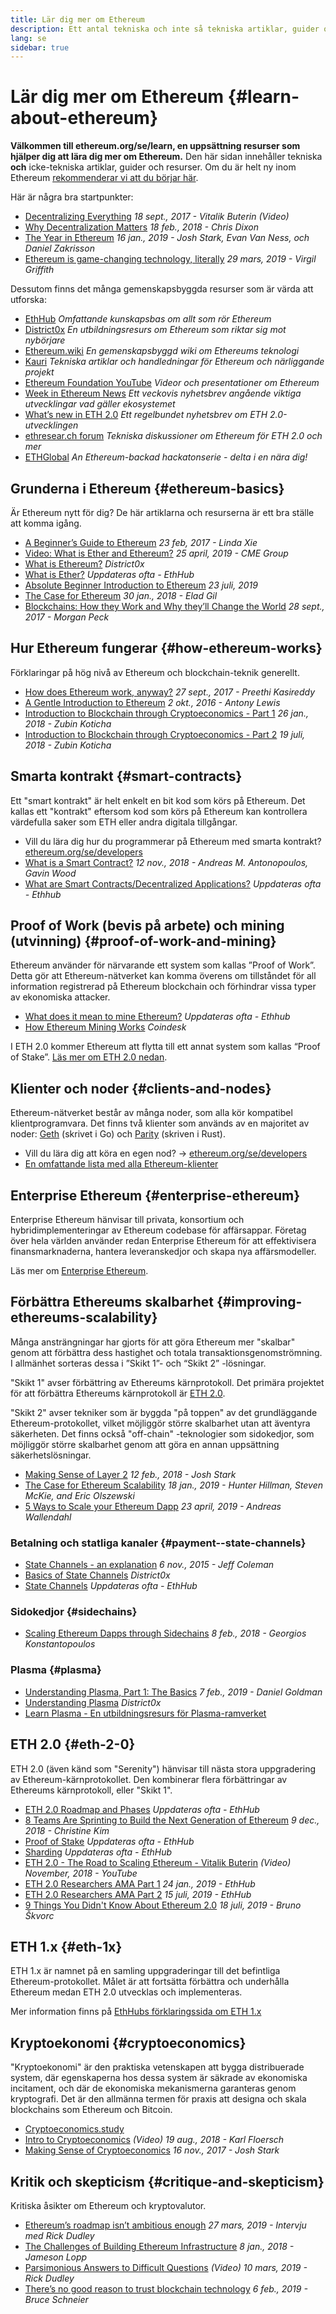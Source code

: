 ```yaml
---
title: Lär dig mer om Ethereum
description: Ett antal tekniska och inte så tekniska artiklar, guider och resurser för att lära dig om Ethereum.
lang: se
sidebar: true
---
```


# Lär dig mer om Ethereum {#learn-about-ethereum}

**Välkommen till ethereum.org/se/learn, en uppsättning resurser som hjälper dig att lära dig mer om Ethereum.** Den här sidan innehåller tekniska **och** icke-tekniska artiklar, guider och resurser. Om du är helt ny inom Ethereum [rekommenderar vi att du börjar här](/se/what-is-ethereum/).

Här är några bra startpunkter:

- [Decentralizing Everything](https://www.youtube.com/watch?v=WSN5BaCzsbo&feature=youtu.be) _18 sept., 2017 - Vitalik Buterin (Video)_
- [Why Decentralization Matters](https://medium.com/s/story/why-decentralization-matters-5e3f79f7638e) _18 feb., 2018 - Chris Dixon_
- [The Year in Ethereum](https://medium.com/@jjmstark/the-year-in-ethereum-87a17d6f8276) _16 jan., 2019 - Josh Stark, Evan Van Ness, och Daniel Zakrisson_
- [Ethereum is game-changing technology, literally](https://medium.com/@virgilgr/ethereum-is-game-changing-technology-literally-d67e01a01cf8) _29 mars, 2019 - Virgil Griffith_

Dessutom finns det många gemenskapsbyggda resurser som är värda att utforska:

- [EthHub](https://docs.ethhub.io) _Omfattande kunskapsbas om allt som rör Ethereum_
- [District0x](https://education.district0x.io/general-topics/understanding-ethereum/) _En utbildningsresurs om Ethereum som riktar sig mot nybörjare_
- [Ethereum.wiki](https://ethereum.wiki) _En gemenskapsbyggd wiki om Ethereums teknologi_
- [Kauri](https://kauri.io) _Tekniska artiklar och handledningar för Ethereum och närliggande projekt_
- [Ethereum Foundation YouTube](https://www.youtube.com/channel/UCNOfzGXD_C9YMYmnefmPH0g) _Videor och presentationer om Ethereum_
- [Week in Ethereum News](https://weekinethereumnews.com/) _Ett veckovis nyhetsbrev angående viktiga utvecklingar vad gäller ekosystemet_
- [What’s new in ETH 2.0](https://notes.ethereum.org/c/Sk8Zs--CQ) _Ett regelbundet nyhetsbrev om ETH 2.0-utvecklingen_
- [ethresear.ch forum](https://ethresear.ch/) _Tekniska diskussioner om Ethereum för ETH 2.0 och mer_
- [ETHGlobal](https://ethglobal.co) _An Ethereum-backad hackatonserie - delta i en nära dig!_

## Grunderna i Ethereum {#ethereum-basics}

Är Ethereum nytt för dig? De här artiklarna och resurserna är ett bra ställe att komma igång.

- [A Beginner’s Guide to Ethereum](https://blog.coinbase.com/a-beginners-guide-to-ethereum-46dd486ceecf) _23 feb, 2017 - Linda Xie_
- [Video: What is Ether and Ethereum?](https://www.youtube.com/watch?v=fjnovGRQrRE) _25 april, 2019 - CME Group_
- [What is Ethereum?](https://education.district0x.io/general-topics/understanding-ethereum/what-is-ethereum/) _District0x_
- [What is Ether?](https://docs.ethhub.io/ethereum-basics/what-is-ether/) _Uppdateras ofta - EthHub_
- [Absolute Beginner Introduction to Ethereum](https://www.mewtopia.com/absolute-beginners-guide/) _23 juli, 2019_
- [The Case for Ethereum](http://blog.eladgil.com/2018/01/the-case-for-ethereum.html) _30 jan., 2018 - Elad Gil_
- [Blockchains: How they Work and Why they’ll Change the World](https://spectrum.ieee.org/computing/networks/blockchains-how-they-work-and-why-theyll-change-the-world) _28 sept., 2017 - Morgan Peck_

## Hur Ethereum fungerar {#how-ethereum-works}

Förklaringar på hög nivå av Ethereum och blockchain-teknik generellt.

- [How does Ethereum work, anyway?](https://medium.com/@preethikasireddy/how-does-ethereum-work-anyway-22d1df506369) _27 sept., 2017 - Preethi Kasireddy_
- [A Gentle Introduction to Ethereum](https://bitsonblocks.net/2016/10/02/gentle-introduction-ethereum/) _2 okt., 2016 - Antony Lewis_
- [Introduction to Blockchain through Cryptoeconomics - Part 1](https://medium.com/blockchain-at-berkeley/introduction-to-blockchain-through-cryptoeconomics-part-1-bitcoin-369f245067f9) _26 jan., 2018 - Zubin Koticha_
- [Introduction to Blockchain through Cryptoeconomics - Part 2](https://medium.com/mechanism-labs/introduction-to-bitcoin-through-cryptoeconomics-part-2-proof-of-work-and-nakamoto-consensus-1252f6a6c012) _19 juli, 2018 - Zubin Koticha_

## Smarta kontrakt {#smart-contracts}

Ett "smart kontrakt" är helt enkelt en bit kod som körs på Ethereum. Det kallas ett "kontrakt" eftersom kod som körs på Ethereum kan kontrollera värdefulla saker som ETH eller andra digitala tillgångar.

- Vill du lära dig hur du programmerar på Ethereum med smarta kontrakt? [ethereum.org/se/developers](/se/developers/)
- [What is a Smart Contract?](https://github.com/ethereumbook/ethereumbook/blob/develop/07smart-contracts-solidity.asciidoc#what-is-a-smart-contract) _12 nov., 2018 - Andreas M. Antonopoulos, Gavin Wood_
- [What are Smart Contracts/Decentralized Applications?](https://docs.ethhub.io/ethereum-basics/what-is-ethereum/#what-are-smart-contracts-and-decentralized-applications) _Uppdateras ofta - Ethhub_

## Proof of Work (bevis på arbete) och mining (utvinning) {#proof-of-work-and-mining}

Ethereum använder för närvarande ett system som kallas ”Proof of Work”. Detta gör att Ethereum-nätverket kan komma överens om tillståndet för all information registrerad på Ethereum blockchain och förhindrar vissa typer av ekonomiska attacker.

- [What does it mean to mine Ethereum?](https://docs.ethhub.io/using-ethereum/mining/) _Uppdateras ofta - Ethhub_
- [How Ethereum Mining Works](https://www.coindesk.com/information/ethereum-mining-works) _Coindesk_

I ETH 2.0 kommer Ethereum att flytta till ett annat system som kallas “Proof of Stake”. [Läs mer om ETH 2.0 nedan](./#eth-2-0).

## Klienter och noder {#clients-and-nodes}

Ethereum-nätverket består av många noder, som alla kör kompatibel klientprogramvara. Det finns två klienter som används av en majoritet av noder: [Geth](https://geth.ethereum.org/) (skrivet i Go) och [Parity](https://www.parity.io/ethereum/) (skriven i Rust).

- Vill du lära dig att köra en egen nod? → [ethereum.org/se/developers](/se/developers/#clients--running-your-own-node/)
- [En omfattande lista med alla Ethereum-klienter](https://github.com/ConsenSys/ethereum-developer-tools-list#ethereum-clients)

## Enterprise Ethereum {#enterprise-ethereum}

Enterprise Ethereum hänvisar till privata, konsortium och hybridimplementeringar av Ethereum codebase för affärsappar. Företag över hela världen använder redan Enterprise Ethereum för att effektivisera finansmarknaderna, hantera leveranskedjor och skapa nya affärsmodeller.

Läs mer om [Enterprise Ethereum](/se/enterprise/).

## Förbättra Ethereums skalbarhet {#improving-ethereums-scalability}

Många ansträngningar har gjorts för att göra Ethereum mer "skalbar" genom att förbättra dess hastighet och totala transaktionsgenomströmning. I allmänhet sorteras dessa i ”Skikt 1”- och “Skikt 2” -lösningar.

"Skikt 1" avser förbättring av Ethereums kärnprotokoll. Det primära projektet för att förbättra Ethereums kärnprotokoll är [ETH 2.0](./#eth-2-0).

"Skikt 2" avser tekniker som är byggda "på toppen" av det grundläggande Ethereum-protokollet, vilket möjliggör större skalbarhet utan att äventyra säkerheten. Det finns också "off-chain" -teknologier som sidokedjor, som möjliggör större skalbarhet genom att göra en annan uppsättning säkerhetslösningar.

- [Making Sense of Layer 2](https://medium.com/l4-media/making-sense-of-ethereums-layer-2-scaling-solutions-state-channels-plasma-and-truebit-22cb40dcc2f4) _12 feb., 2018 - Josh Stark_
- [The Case for Ethereum Scalability](https://medium.com/connext/the-case-for-ethereum-scalability-d2a8035f880f) _18 jan., 2019 - Hunter Hillman, Steven McKie, and Eric Olszewski_
- [5 Ways to Scale your Ethereum Dapp](https://kauri.io/article/7ccaaa2fe7f344d5bf53807cb5c01530) _23 april, 2019 - Andreas Wallendahl_

### Betalning och statliga kanaler {#payment--state-channels}

- [State Channels - an explanation](https://www.jeffcoleman.ca/state-channels/) _6 nov., 2015 - Jeff Coleman_
- [Basics of State Channels](https://education.district0x.io/general-topics/understanding-ethereum/basics-state-channels/) _District0x_
- [State Channels](https://docs.ethhub.io/ethereum-roadmap/layer-2-scaling/state-channels/) _Uppdateras ofta - EthHub_

### Sidokedjor {#sidechains}

- [Scaling Ethereum Dapps through Sidechains](https://medium.com/loom-network/dappchains-scaling-ethereum-dapps-through-sidechains-f99e51fff447) _8 feb., 2018 - Georgios Konstantopoulos_

### Plasma {#plasma}

- [Understanding Plasma, Part 1: The Basics](https://www.theblockcrypto.com/2019/02/07/understanding-plasma-part-1-the-basics/) _7 feb., 2019 - Daniel Goldman_
- [Understanding Plasma](https://education.district0x.io/general-topics/understanding-ethereum/understanding-plasma/) _District0x_
- [Learn Plasma - En utbildningsresurs för Plasma-ramverket](https://www.learnplasma.org/en/)

## ETH 2.0 {#eth-2-0}

ETH 2.0 (även känd som "Serenity") hänvisar till nästa stora uppgradering av Ethereum-kärnprotokollet. Den kombinerar flera förbättringar av Ethereums kärnprotokoll, eller "Skikt 1".

- [ETH 2.0 Roadmap and Phases](https://docs.ethhub.io/ethereum-roadmap/ethereum-2.0/eth-2.0-phases/) _Uppdateras ofta - EthHub_
- [8 Teams Are Sprinting to Build the Next Generation of Ethereum](https://www.coindesk.com/next-gen-buidlers-the-8-teams-working-on-ethereum-2-0) _9 dec., 2018 - Christine Kim_
- [Proof of Stake](https://docs.ethhub.io/ethereum-roadmap/ethereum-2.0/proof-of-stake/) _Uppdateras ofta - EthHub_
- [Sharding](https://docs.ethhub.io/ethereum-roadmap/ethereum-2.0/sharding/) _Uppdateras ofta - EthHub_
- [ETH 2.0 - The Road to Scaling Ethereum - Vitalik Buterin](https://youtu.be/kCVpDrlVesA) _(Video) November, 2018 - YouTube_
- [ETH 2.0 Researchers AMA Part 1](https://docs.ethhub.io/other/ethereum-2.0-ama/#part-1) _24 jan., 2019 - EthHub_
- [ETH 2.0 Researchers AMA Part 2](https://docs.ethhub.io/other/ethereum-2.0-ama/#part-2) _15 juli, 2019 - EthHub_
- [9 Things You Didn't Know About Ethereum 2.0](https://our.status.im/9-things-you-didnt-know-about-ethereum-2-0/) _18 juli, 2019 - Bruno Škvorc_

## ETH 1.x {#eth-1x}

ETH 1.x är namnet på en samling uppgraderingar till det befintliga Ethereum-protokollet. Målet är att fortsätta förbättra och underhålla Ethereum medan ETH 2.0 utvecklas och implementeras.

Mer information finns på [EthHubs förklaringssida om ETH 1.x](https://docs.ethhub.io/ethereum-roadmap/ethereum-1.x/)

## Kryptoekonomi {#cryptoeconomics}

"Kryptoekonomi" är den praktiska vetenskapen att bygga distribuerade system, där egenskaperna hos dessa system är säkrade av ekonomiska incitament, och där de ekonomiska mekanismerna garanteras genom kryptografi. Det är den allmänna termen för praxis att designa och skala blockchains som Ethereum och Bitcoin.

- [Cryptoeconomics.study](https://cryptoeconomics.study/)
- [Intro to Cryptoeconomics](https://www.youtube.com/watch?v=F0FCI8GxO5I) _(Video) 19 aug., 2018 - Karl Floersch_
- [Making Sense of Cryptoeconomics](https://medium.com/l4-media/making-sense-of-cryptoeconomics-5edea77e4e8d) _16 nov., 2017 - Josh Stark_

## Kritik och skepticism {#critique-and-skepticism}

Kritiska åsikter om Ethereum och kryptovalutor.

- [Ethereum’s roadmap isn’t ambitious enough](https://decryptmedia.com/6136/vulcanize-rick-dudley-ethereum-roadmap-makerdao-polkadot) _27 mars, 2019 - Intervju med Rick Dudley_
- [The Challenges of Building Ethereum Infrastructure](https://medium.com/@lopp/the-challenges-of-building-ethereum-infrastructure-87e443e47a4b) _8 jan., 2018 - Jameson Lopp_
- [Parsimonious Answers to Difficult Questions](https://www.youtube.com/watch?v=GOkSg0BuSdw&feature=youtu.be) _(Video) 10 mars, 2019 - Rick Dudley_
- [There’s no good reason to trust blockchain technology](https://www.wired.com/story/theres-no-good-reason-to-trust-blockchain-technology/) _6 feb., 2019 - Bruce Schneier_
